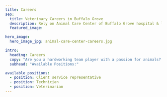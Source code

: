 ```yaml
---
title: Careers
seo:
  title: Veterinary Careers in Buffalo Grove
  description: Rely on Animal Care Center of Buffalo Grove hospital & laboratory for grooming, veterinary medicine, surgery, radiology, dental & emergency vet services.
  featured_image:

hero_image:
  hero_image_jpg: animal-care-center-careers.jpg

intro:
  heading: Careers
  copy: "Are you a hardworking team player with a passion for animals? As a new animal hospital, we're currently hiring for all positions! To apply, please send your resume to <a href='mailto:animalcarecenterbg@gmail.com'>animalcarecenterbg@gmail.com</a>"
  subhead: "Available Positions:"

available_positions:
  - position: Client service representative
  - position: Technician
  - position: Veterinarian
---
```

